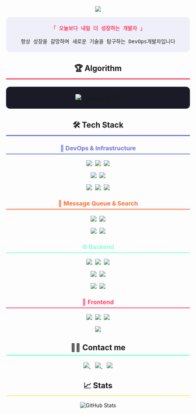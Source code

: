 <!-- 헤더 섹션 - 웨이브 효과가 있는 배너 -->
<div align="center">
    <img src="https://capsule-render.vercel.app/api?type=waving&color=7174d6&height=170&text=DevOps%20Developer,%20Hong&animation=fadeIn&fontColor=8cffd9&fontSize=60" />
</div>

<!-- 소개 섹션 -->
<div align="center">
  <p align="center" style="background-color: rgba(113, 116, 214, 0.1); padding: 20px; border-radius: 10px; border-center: 5px solid #7174d6;">
    <samp>
      <b style="color: #ff3e6c;">「 오늘보다 내일 더 성장하는 개발자 」</b>
      <br><br>
      항상 성장을 갈망하며 새로운 기술을 탐구하는 DevOps개발자입니다
    </samp>
  </p>
</div>

<!-- 알고리즘 섹션 -->
<h2 align="center" style="border-bottom: 3px solid #ff3e6c; padding-bottom: 7px; margin-top: 30px;">
  🏆 Algorithm
</h2>

<div align="center" style="background-color: #1a1b27; padding: 20px; border-radius: 10px; margin: 20px 0;">
  <a href="https://solved.ac/profile/fkdldj4857">
    <img src="http://mazassumnida.wtf/api/v2/generate_badge?boj=fkdldj4857" alt="Solved.ac 프로필" />
  </a>
</div>

<!-- 기술 스택 섹션 -->
<h2 align="center" style="border-bottom: 3px solid #7174d6; padding-bottom: 7px; margin-top: 30px;">
  🛠️ Tech Stack
</h2>
<!-- DevOps & 인프라 -->
<h3 align="center" style="border-bottom: 2px solid #7174d6; padding-bottom: 5px; color: #7174d6;">
  🚀 DevOps & Infrastructure
</h3>
<p align="center">
  <img src="https://img.shields.io/badge/Amazon%20AWS-232F3E?style=flat-square&logo=Amazon%20AWS&logoColor=white"/>&nbsp;
  <img src="https://img.shields.io/badge/Docker-2496ED?style=flat-square&logo=Docker&logoColor=white"/>&nbsp;
  <img src="https://img.shields.io/badge/Kubernetes-326CE5?style=flat-square&logo=Kubernetes&logoColor=white"/>
</p>
<p align="center">
  <img src="https://img.shields.io/badge/Jenkins-D24939?style=flat-square&logo=Jenkins&logoColor=white"/>&nbsp;
  <img src="https://img.shields.io/badge/SonarQube-4E9BCD?style=flat-square&logo=SonarQube&logoColor=white"/>
</p>
<p align="center">
  <img src="https://img.shields.io/badge/Linux-FCC624?style=flat-square&logo=Linux&logoColor=black"/>&nbsp;
  <img src="https://img.shields.io/badge/Apache%20Tomcat-F8DC75?style=flat-square&logo=Apache%20Tomcat&logoColor=black"/>&nbsp;
  <img src="https://img.shields.io/badge/Vercel-000000?style=flat-square&logo=Vercel&logoColor=white"/>
</p>
<!-- Message Queue & Search -->
<h3 align="center" style="border-bottom: 2px solid #ff6b35; padding-bottom: 5px; color: #ff6b35;">
  📡 Message Queue & Search
</h3>
<p align="center">
  <img src="https://img.shields.io/badge/Apache%20Kafka-231F20?style=flat-square&logo=Apache%20Kafka&logoColor=white"/>&nbsp;
  <img src="https://img.shields.io/badge/RabbitMQ-FF6600?style=flat-square&logo=RabbitMQ&logoColor=white"/>
</p>
<p align="center">
  <img src="https://img.shields.io/badge/Elasticsearch-005571?style=flat-square&logo=Elasticsearch&logoColor=white"/>&nbsp;
  <img src="https://img.shields.io/badge/MinIO-C72E49?style=flat-square&logo=MinIO&logoColor=white"/>
</p>
<!-- Backend 기술 스택 -->
<h3 align="center" style="border-bottom: 2px solid #8cffd9; padding-bottom: 5px; color: #8cffd9;">
  ⚙️ Backend
</h3>
<p align="center">
  <img src="https://img.shields.io/badge/Java-007396?style=flat-square&logo=Java&logoColor=white"/>&nbsp;
  <img src="https://img.shields.io/badge/Spring-6DB33F?style=flat-square&logo=Spring&logoColor=white"/>&nbsp;
  <img src="https://img.shields.io/badge/Spring%20Boot-6DB33F?style=flat-square&logo=Spring%20Boot&logoColor=white"/>
</p>
<p align="center">
  <img src="https://img.shields.io/badge/JPA-59666C?style=flat-square&logo=Hibernate&logoColor=white"/>&nbsp;
  <img src="https://img.shields.io/badge/JPQL-007396?style=flat-square&logo=Java&logoColor=white"/>
</p>
<p align="center">
  <img src="https://img.shields.io/badge/Node.js-339933?style=flat-square&logo=Node.js&logoColor=white"/>&nbsp;
  <img src="https://img.shields.io/badge/MySQL-4479A1?style=flat-square&logo=MySQL&logoColor=white"/>
</p>
<!-- Frontend 기술 스택 -->
<h3 align="center" style="border-bottom: 2px solid #ff3e6c; padding-bottom: 5px; color: #ff3e6c;">
  🎨 Frontend
</h3>
<p align="center">
  <img src="https://img.shields.io/badge/React-61DAFB?style=flat-square&logo=React&logoColor=black"/>&nbsp;
  <img src="https://img.shields.io/badge/Redux-764ABC?style=flat-square&logo=Redux&logoColor=white"/>&nbsp;
  <img src="https://img.shields.io/badge/React%20Query-FF4154?style=flat-square&logo=React%20Query&logoColor=white"/>
</p>
<p align="center">
  <img src="https://img.shields.io/badge/Next.js-000000?style=flat-square&logo=Next.js&logoColor=white"/>
</p>

<!-- 연락처 섹션 -->
<h2 align="center" style="border-bottom: 3px solid #8cffd9; padding-bottom: 7px; margin-top: 30px;">
  👨‍💻 Contact me
</h2>

<div align="center">
  <a href="https://www.instagram.com/be0milk?igsh=dTNmeHZ1NnhjeTNo">
    <img src="https://img.shields.io/badge/Instagram-E4405F?style=for-the-badge&logo=Instagram&logoColor=white"/>
  </a>
  &nbsp;&nbsp;
  <a href="https://velog.io/@fkdldj48/posts">
    <img src="https://img.shields.io/badge/Velog-20C997?style=for-the-badge&logo=Velog&logoColor=white"/>
  </a>
  &nbsp;&nbsp;
  <a href="https://www.notion.so/ce96565302194e55aac6870265281d70">
    <img src="https://img.shields.io/badge/Notion-000000?style=for-the-badge&logo=Notion&logoColor=white"/>
  </a>
</div>

<!-- GitHub 통계 -->
<h2 align="center" style="border-bottom: 1px solid #ffd700; padding-bottom: 7px; margin-top: 30px;">
  📈 Stats
</h2>

<div align="center">
  <img src="https://github-readme-stats.vercel.app/api?username=KIM9909&bg_color=0d1117&title_color=ff3e6c&text_color=8cffd9&icon_color=7174d6&border_color=ff3e6c&show_icons=true&theme=radical&ring_color=7174d6" alt="GitHub Stats" />
</div>
